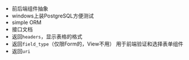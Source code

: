 - 前后端组件抽象
- windows上装PostgreSQL方便测试
- simple ORM
- 接口文档
- 返回`headers`，显示表格的格式
- 返回`field_type`（仅限Form的，View不用） 用于前端验证和选择表单组件
- 返回`uri`